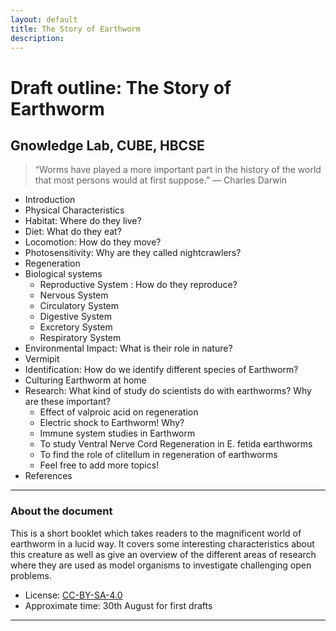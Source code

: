 ```yaml
--- 
layout: default
title: The Story of Earthworm
description:  
---
```


# Draft outline: The Story of Earthworm

## Gnowledge Lab, CUBE, HBCSE

> “Worms have played a more important part in the history of the world that most persons would at first suppose.” — Charles Darwin

- Introduction
- Physical Characteristics
- Habitat: Where do they live?
- Diet: What do they eat?
- Locomotion: How do they move?
- Photosensitivity: Why are they called nightcrawlers?
- Regeneration
- Biological systems
  - Reproductive System : How do they reproduce?
  - Nervous System
  - Circulatory System
  - Digestive System
  - Excretory System
  - Respiratory System
- Environmental Impact: What is their role in nature?
- Vermipit
- Identification: How do we identify different species of Earthworm?
- Culturing Earthworm at home
- Research: What kind of study do scientists do with earthworms? Why are these important?
  - Effect of valproic acid on regeneration
  - Electric shock to Earthworm! Why?
  - Immune system studies in Earthworm
  - To study Ventral Nerve Cord Regeneration in E. fetida earthworms
  - To find the role of clitellum in regeneration of earthworms
  - Feel free to add more topics!
- References


---

### About the document

This is a short booklet which takes readers to the magnificent world of earthworm in a lucid way. It covers some interesting characteristics about this creature as well as give an overview of the different areas of research where they are used as model organisms to investigate challenging open problems. 

- License: [CC-BY-SA-4.0](https://creativecommons.org/licenses/by-sa/4.0/)
- Approximate time: 30th August for first drafts

---
